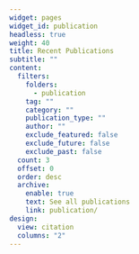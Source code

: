 ```yaml
---
widget: pages
widget_id: publication
headless: true
weight: 40
title: Recent Publications
subtitle: ""
content:
  filters:
    folders:
      - publication
    tag: ""
    category: ""
    publication_type: ""
    author: ""
    exclude_featured: false
    exclude_future: false
    exclude_past: false
  count: 3
  offset: 0
  order: desc
  archive:
    enable: true
    text: See all publications
    link: publication/
design:
  view: citation
  columns: "2"
---
```

